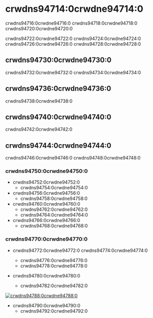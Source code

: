 # crwdns94714:0crwdne94714:0

<p class="description">crwdns94716:0crwdne94716:0 crwdns94718:0crwdne94718:0 crwdns94720:0crwdne94720:0</p>

crwdns94722:0crwdne94722:0 crwdns94724:0crwdne94724:0 crwdns94726:0crwdne94726:0 crwdns94728:0crwdne94728:0

## crwdns94730:0crwdne94730:0

crwdns94732:0crwdne94732:0 crwdns94734:0crwdne94734:0

## crwdns94736:0crwdne94736:0

crwdns94738:0crwdne94738:0

## crwdns94740:0crwdne94740:0

crwdns94742:0crwdne94742:0

## crwdns94744:0crwdne94744:0

crwdns94746:0crwdne94746:0 crwdns94748:0crwdne94748:0

### crwdns94750:0crwdne94750:0

- crwdns94752:0crwdne94752:0 
  - crwdns94754:0crwdne94754:0
- crwdns94756:0crwdne94756:0 
  - crwdns94758:0crwdne94758:0
- crwdns94760:0crwdne94760:0 
  - crwdns94762:0crwdne94762:0
  - crwdns94764:0crwdne94764:0
- crwdns94766:0crwdne94766:0 
  - crwdns94768:0crwdne94768:0

### crwdns94770:0crwdne94770:0

- crwdns94772:0crwdne94772:0 crwdns94774:0crwdne94774:0
  
  - crwdns94776:0crwdne94776:0
  - crwdns94778:0crwdne94778:0
- crwdns94780:0crwdne94780:0
  
  - crwdns94782:0crwdne94782:0

[![crwdns94788:0crwdne94788:0](crwdns94786:0crwdne94786:0)](crwdns94784:0crwdne94784:0)

- crwdns94790:0crwdne94790:0 
  - crwdns94792:0crwdne94792:0